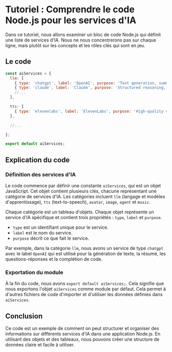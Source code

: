 # Tutoriel : Comprendre le code Node.js pour les services d'IA

Dans ce tutoriel, nous allons examiner un bloc de code Node.js qui définit une liste de services d'IA. Nous ne nous concentrerons pas sur chaque ligne, mais plutôt sur les concepts et les rôles clés qui sont en jeu.

## Le code

```js
const aiServices = {
  llm: [
    { type: 'chatgpt', label: 'OpenAI', purpose: 'Text generation, summarization, Q&A, code completion' },
    { type: 'claude', label: 'Claude', purpose: 'Structured reasoning, content writing, safe dialogue' },
    //... 
  ],

  tts: [
    { type: 'elevenlabs', label: 'ElevenLabs', purpose: 'High-quality voice synthesis from text, multilingual' },
  ],

  //... 

};

export default aiServices;
```

## Explication du code

### Définition des services d'IA

Le code commence par définir une constante `aiServices`, qui est un objet JavaScript. Cet objet contient plusieurs clés, chacune représentant une catégorie de services d'IA. Les catégories incluent `llm` (langage et modèles d'apprentissage), `tts` (text-to-speech), `avatar`, `image`, `agent` et `music`.

Chaque catégorie est un tableau d'objets. Chaque objet représente un service d'IA spécifique et contient trois propriétés : `type`, `label` et `purpose`.

- `type` est un identifiant unique pour le service.
- `label` est le nom du service.
- `purpose` décrit ce que fait le service.

Par exemple, dans la catégorie `llm`, nous avons un service de type `chatgpt` avec le label `OpenAI` qui est utilisé pour la génération de texte, la résumé, les questions-réponses et la complétion de code.

### Exportation du module

À la fin du code, nous avons `export default aiServices;`. Cela signifie que nous exportons l'objet `aiServices` comme module par défaut. Cela permet à d'autres fichiers de code d'importer et d'utiliser les données définies dans `aiServices`.

## Conclusion

Ce code est un exemple de comment on peut structurer et organiser des informations sur différents services d'IA dans une application Node.js. En utilisant des objets et des tableaux, nous pouvons créer une structure de données claire et facile à utiliser.